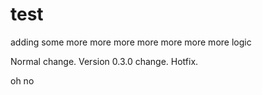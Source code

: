 # test

adding some more more more more more more more logic


Normal change. Version 0.3.0 change. Hotfix.

oh no